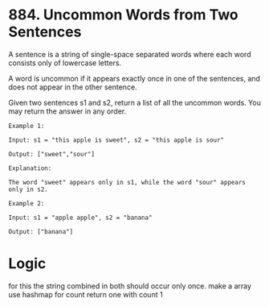 # 884. Uncommon Words from Two Sentences

A sentence is a string of single-space separated words where each word consists only of lowercase letters.

A word is uncommon if it appears exactly once in one of the sentences, and does not appear in the other sentence.

Given two sentences s1 and s2, return a list of all the uncommon words. You may return the answer in any order.

 
```
Example 1:

Input: s1 = "this apple is sweet", s2 = "this apple is sour"

Output: ["sweet","sour"]

Explanation:

The word "sweet" appears only in s1, while the word "sour" appears only in s2.
```
```
Example 2:

Input: s1 = "apple apple", s2 = "banana"

Output: ["banana"]
```

# Logic
for this the string combined in both should occur only once.
make a array
use hashmap for count
return one with count 1
 